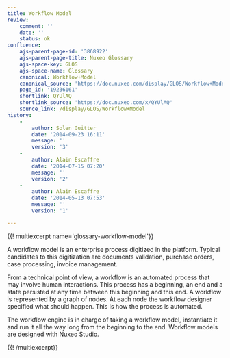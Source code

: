 ```yaml
---
title: Workflow Model
review:
    comment: ''
    date: ''
    status: ok
confluence:
    ajs-parent-page-id: '3868922'
    ajs-parent-page-title: Nuxeo Glossary
    ajs-space-key: GLOS
    ajs-space-name: Glossary
    canonical: Workflow+Model
    canonical_source: 'https://doc.nuxeo.com/display/GLOS/Workflow+Model'
    page_id: '19236161'
    shortlink: QYUlAQ
    shortlink_source: 'https://doc.nuxeo.com/x/QYUlAQ'
    source_link: /display/GLOS/Workflow+Model
history:
    - 
        author: Solen Guitter
        date: '2014-09-23 16:11'
        message: ''
        version: '3'
    - 
        author: Alain Escaffre
        date: '2014-07-15 07:20'
        message: ''
        version: '2'
    - 
        author: Alain Escaffre
        date: '2014-05-13 07:53'
        message: ''
        version: '1'

---
```

{{! multiexcerpt name='glossary-workflow-model'}}

A workflow model is an enterprise process digitized in the platform. Typical candidates to this digitization are documents validation, purchase orders, case processing, invoice management.

From a technical point of view, a workflow is an automated process that may involve human interactions. This process has a beginning, an end and a state persisted at any time between this beginning and this end. A workflow is represented by a graph of nodes. At each node the workflow designer specified what should happen. This is how the process is automated.

The workflow engine is in charge of taking a workflow model, instantiate it and run it all the way long from the beginning to the end. Workflow models are designed with Nuxeo Studio.

{{! /multiexcerpt}}

&nbsp;

&nbsp;